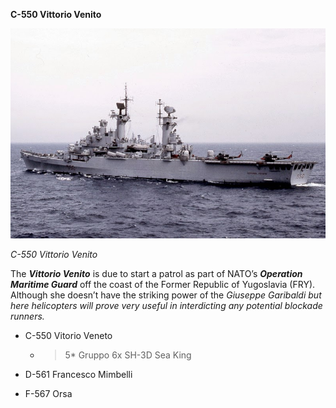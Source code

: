 **C-550 Vittorio Venito**

![](/assets/images/nato/it/navy/carriers/vitorio-veneto/image1.jpg)

*C-550 Vittorio Venito*

The ***Vittorio Venito*** is due to start a patrol as part of NATO’s
***Operation Maritime Guard*** off the coast of the Former Republic of
Yugoslavia (FRY). Although she doesn’t have the striking power of the
*Giuseppe Garibaldi but here helicopters will prove very useful in
interdicting any potential blockade runners.*

  - C-550 Vitorio Veneto
    
      - > 5\* Gruppo 6x SH-3D Sea King

  - D-561 Francesco Mimbelli

  - F-567 Orsa

